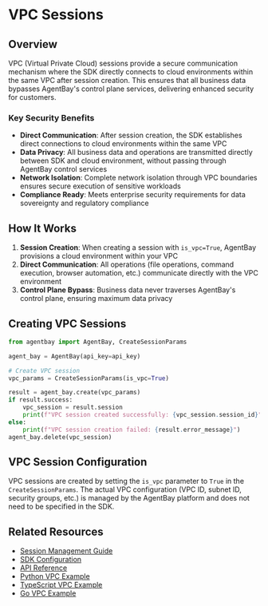 # VPC Sessions

## Overview

VPC (Virtual Private Cloud) sessions provide a secure communication mechanism where the SDK directly connects to cloud environments within the same VPC after session creation. This ensures that all business data bypasses AgentBay's control plane services, delivering enhanced security for customers.

### Key Security Benefits

- **Direct Communication**: After session creation, the SDK establishes direct connections to cloud environments within the same VPC
- **Data Privacy**: All business data and operations are transmitted directly between SDK and cloud environment, without passing through AgentBay control services
- **Network Isolation**: Complete network isolation through VPC boundaries ensures secure execution of sensitive workloads
- **Compliance Ready**: Meets enterprise security requirements for data sovereignty and regulatory compliance

## How It Works

1. **Session Creation**: When creating a session with `is_vpc=True`, AgentBay provisions a cloud environment within your VPC
2. **Direct Communication**: All operations (file operations, command execution, browser automation, etc.) communicate directly with the VPC environment
3. **Control Plane Bypass**: Business data never traverses AgentBay's control plane, ensuring maximum data privacy

## Creating VPC Sessions

```python
from agentbay import AgentBay, CreateSessionParams

agent_bay = AgentBay(api_key=api_key)

# Create VPC session
vpc_params = CreateSessionParams(is_vpc=True)

result = agent_bay.create(vpc_params)
if result.success:
    vpc_session = result.session
    print(f"VPC session created successfully: {vpc_session.session_id}")
else:
    print(f"VPC session creation failed: {result.error_message}")
agent_bay.delete(vpc_session)
```

## VPC Session Configuration

VPC sessions are created by setting the `is_vpc` parameter to `True` in the `CreateSessionParams`. The actual VPC configuration (VPC ID, subnet ID, security groups, etc.) is managed by the AgentBay platform and does not need to be specified in the SDK.

## Related Resources

- [Session Management Guide](../basics/session-management.md)
- [SDK Configuration](../basics/sdk-configuration.md)
- [API Reference](../../../api-reference.md)
- [Python VPC Example](/python/docs/examples/vpc_session/)
- [TypeScript VPC Example](/typescript/docs/examples/vpc-session-example.ts)
- [Go VPC Example](/golang/docs/examples/vpc_session/)
